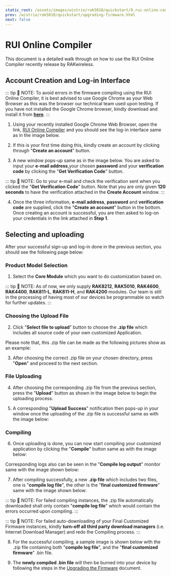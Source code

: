 ```yaml
---
static_root: /assets/images/wistrio/rak5010/quickstart/9.rui-online-compiler
prev: /wistrio/rak5010/quickstart/upgrading-firmware.html
next: false
---
```


# RUI Online Compiler

This document is a detailed walk through on how to use the RUI Online Compiler recently release by RAKwireless. 

## Account Creation and Log-in Interface

::: tip 📝 NOTE:
 To avoid errors in the firmware compiling using the RUI Online Compiler, it is best advised to use Google Chrome as your Web Browser as this was the browser our technical team used upon testing. If you have not installed the Google Chrome browser, kindly download and install it from **[here](https://www.google.com/chrome/)**.
:::

1. Using your recently installed Google Chrome Web Browser, open the link, [RUI Online Compiler](http://47.112.137.11:12090/#/user/login) and you should see the log-in interface same as in the image below.

<rk-img
  :src="`${$frontmatter.static_root}/b1osq3zcjjisbeqhbw5v.png`"
  width="60%"
  figure-number="1"
  caption="RUI Online Compiler Log-in Window"
/>

2. If this is your first time doing this, kindly create an account by clicking through "**Create an account**" button.

3. A new window pops-up same as in the image below. You are asked to input your **e-mail address**,your chosen **password** and your **verification code** by clicking the "**Get Verification Code**" button.

<rk-img
  :src="`${$frontmatter.static_root}/braswhitebuh33oaz3ns.png`"
  width="60%"
  figure-number="2"
  caption="RUI Online Compiler Sign-up Window"
/>

::: tip 📝 NOTE:
 Go to your e-mail and check the verification sent when you clicked the "**Get Verification Code**" button. Note that you are only given **120 seconds** to have the verification attached in the **Create Account** window.
:::

4. Once the three information, **e-mail address**, **password** and **verification code** are supplied, click the "**Create an account**" button in the bottom. Once creating an account is successful, you are then asked to log-on your credentials in the link attached in **Step 1**.

## Selecting and uploading

After your successful sign-up and log-in done in the previous section, you should see the following page below:

<rk-img
  :src="`${$frontmatter.static_root}/sc05a2h4fxqgiuit8ltj.png`"
  width="100%"
  figure-number="3"
  caption="RUI Online Compiler Dashboard"
/>

### Product Model Selection

1. Select the **Core Module** which you want to do customization based on.

::: tip 📝 NOTE:
 As of now, we only supply **RAK8212**, **RAK5010**, **RAK4600**, **RAK4400**, **RAK811-L**, **RAK811-H**, and **RAK4200** modules. Our team is still in the processing of having most of our devices be programmable so watch for further updates.
:::

### Choosing the Upload File

2. Click "**Select file to upload**” button to choose the **.zip file** which includes all source code of your own customized Application.

<rk-img
  :src="`${$frontmatter.static_root}/berjqqxwurxifkoikdrb.png`"
  width="100%"
  figure-number="4"
  caption="Choosing your Customized .zip file in the RUI Online Compiler"
/>

Please note that, this .zip file can be made as the following pictures show as an example:

<rk-img
  :src="`${$frontmatter.static_root}/bulgldidt55ohueksrcg.png`"
  width="100%"
  figure-number="5"
  caption="Sample files in the Customized Application .zip File"
/>

3. After choosing the correct .zip file on your chosen directory, press "**Open**" and proceed to the next section.

### File Uploading

4. After choosing the corresponding .zip file from the previous section, press the "**Upload**" button as shown in the image below to begin the uploading process.

<rk-img
  :src="`${$frontmatter.static_root}/dmxy8pph3jd6lzwh3l1z.png`"
  width="100%"
  figure-number="6"
  caption="RUI Online Compiler Uploading"
/>

5. A corresponding "**Upload Success**" notification then pops-up in your window once the uploading of the .zip file is successful same as with the image below:

<rk-img
  :src="`${$frontmatter.static_root}/tjkmvecfptby0ilwwqkc.png`"
  width="100%"
  figure-number="7"
  caption="RUI Online Compiler Uploading Success"
/>

### Compiling

6. Once uploading is done, you can now start compiling your customized application by clicking the "**Compile**" button same as with the image below:

<rk-img
  :src="`${$frontmatter.static_root}/hyrhkcj18gz4tgccqwko.png`"
  width="100%"
  figure-number="8"
  caption="RUI Online Compiler Compiling"
/>

Corresponding logs also can be seen in the "**Compile log output**" monitor same with the image shown below:

<rk-img
  :src="`${$frontmatter.static_root}/hxjpzr1sv5nw0a5ipuhi.png`"
  width="100%"
  figure-number="9"
  caption="RUI Online Compiler Compiling Logs"
/>

7. After compiling successfully, a new **.zip file** which includes two files, one is "**compile log file**", the other is the "**final customized firmware**" same with the image shown below:

<rk-img
  :src="`${$frontmatter.static_root}/eckuj9mipbwefieupcpz.png`"
  width="100%"
  figure-number="10"
  caption=" Final Customized Firmware Auto-downloaded"
/>

::: tip 📝 NOTE:
 For failed compiling instances, the .zip file automatically downloaded shall only contain "**compile log file**" which would contain the errors occurred upon compiling.
:::

::: tip 📝 NOTE:
 For failed auto-downloading of your Final Customized Firmware instances, kindly **turn-off all third party download managers** (i.e. Internet Download Manager) and redo the Compiling process.
:::

8. For the successful compiling, a sample image is shown below with the .zip file containing both "**compile log file**", and the "**final customized firmware**" .bin file.

<rk-img
  :src="`${$frontmatter.static_root}/aca52o0ukf3kzcoriatp.png`"
  width="60%"
  figure-number="11"
  caption="Final Customized Firmware sample File"
/>

9. The **newly compiled .bin file** will then be burned into your device by following the steps in the [Upgrading the Firmware](upgrading-firmware) document.
